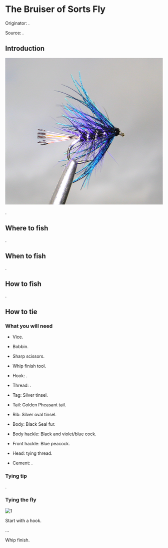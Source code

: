 # The Bruiser of Sorts Fly

Originator: .

Source: .

## Introduction

![main](main.jpg)

.

## Where to fish
.

## When to fish
.

## How to fish
.

## How to tie

### What you will need

- Vice.

- Bobbin.

- Sharp scissors.

- Whip finish tool.

- Hook: .

- Thread: .

- Tag: Silver tinsel.

- Tail: Golden Pheasant tail.

- Rib: Silver oval tinsel.

- Body: Black Seal fur.

- Body hackle: Black and violet/blue cock.

- Front hackle: Blue peacock.

- Head: tying thread.

- Cement: .

### Tying tip

.

### Tying the fly

![1](1.jpg)

Start with a hook.

...

Whip finish.
